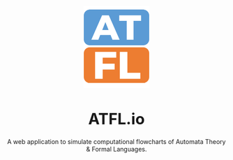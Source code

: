 <p align="center">
    <img src="public/logo.png" alt="Zenith AI Logo" style="display: block; margin-left: auto; margin-right: auto;margin-top: 15px; margin-bottom: 20px; width: 150px;">
</p>

<h1 align="center" style="text-align: center; font-size: 35px; font-weight: 700;">ATFL.io</h1>

<p align="center">
    A web application to simulate computational flowcharts of Automata Theory &amp; Formal Languages.
</p>